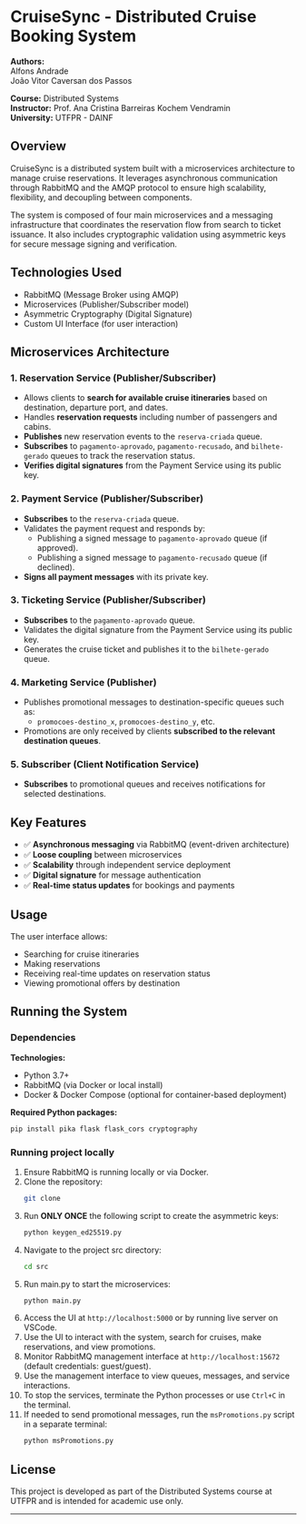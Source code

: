 # CruiseSync - Distributed Cruise Booking System

**Authors:**  
Alfons Andrade  
João Vitor Caversan dos Passos  

**Course:** Distributed Systems  
**Instructor:** Prof. Ana Cristina Barreiras Kochem Vendramin  
**University:** UTFPR - DAINF  

## Overview

CruiseSync is a distributed system built with a microservices architecture to manage cruise reservations. It leverages asynchronous communication through RabbitMQ and the AMQP protocol to ensure high scalability, flexibility, and decoupling between components.

The system is composed of four main microservices and a messaging infrastructure that coordinates the reservation flow from search to ticket issuance. It also includes cryptographic validation using asymmetric keys for secure message signing and verification.

## Technologies Used

- RabbitMQ (Message Broker using AMQP)
- Microservices (Publisher/Subscriber model)
- Asymmetric Cryptography (Digital Signature)
- Custom UI Interface (for user interaction)

## Microservices Architecture

### 1. **Reservation Service (Publisher/Subscriber)**

- Allows clients to **search for available cruise itineraries** based on destination, departure port, and dates.
- Handles **reservation requests** including number of passengers and cabins.
- **Publishes** new reservation events to the `reserva-criada` queue.
- **Subscribes** to `pagamento-aprovado`, `pagamento-recusado`, and `bilhete-gerado` queues to track the reservation status.
- **Verifies digital signatures** from the Payment Service using its public key.

### 2. **Payment Service (Publisher/Subscriber)**

- **Subscribes** to the `reserva-criada` queue.
- Validates the payment request and responds by:
  - Publishing a signed message to `pagamento-aprovado` queue (if approved).
  - Publishing a signed message to `pagamento-recusado` queue (if declined).
- **Signs all payment messages** with its private key.

### 3. **Ticketing Service (Publisher/Subscriber)**

- **Subscribes** to the `pagamento-aprovado` queue.
- Validates the digital signature from the Payment Service using its public key.
- Generates the cruise ticket and publishes it to the `bilhete-gerado` queue.

### 4. **Marketing Service (Publisher)**

- Publishes promotional messages to destination-specific queues such as:
  - `promocoes-destino_x`, `promocoes-destino_y`, etc.
- Promotions are only received by clients **subscribed to the relevant destination queues**.

### 5. **Subscriber (Client Notification Service)**

- **Subscribes** to promotional queues and receives notifications for selected destinations.

## Key Features

- ✅ **Asynchronous messaging** via RabbitMQ (event-driven architecture)
- ✅ **Loose coupling** between microservices
- ✅ **Scalability** through independent service deployment
- ✅ **Digital signature** for message authentication
- ✅ **Real-time status updates** for bookings and payments

## Usage

The user interface allows:

- Searching for cruise itineraries  
- Making reservations  
- Receiving real-time updates on reservation status  
- Viewing promotional offers by destination  

## Running the System
### Dependencies
**Technologies:**
 - Python 3.7+
 - RabbitMQ (via Docker or local install)
 - Docker & Docker Compose (optional for container-based deployment)

**Required Python packages:**
```bash
pip install pika flask flask_cors cryptography
```

### Running project locally
1. Ensure RabbitMQ is running locally or via Docker.
2. Clone the repository:
   ```bash
   git clone
   ```
3. Run **ONLY ONCE** the following script to create the asymmetric keys:
   ```bash
   python keygen_ed25519.py
   ```
4. Navigate to the project src directory:
   ```bash
   cd src
   ```
5. Run main.py to start the microservices:
   ```bash
   python main.py
   ```
6. Access the UI at `http://localhost:5000` or by running live server on VSCode.
7. Use the UI to interact with the system, search for cruises, make reservations, and view promotions.
8. Monitor RabbitMQ management interface at `http://localhost:15672` (default credentials: guest/guest).
9. Use the management interface to view queues, messages, and service interactions.
10. To stop the services, terminate the Python processes or use `Ctrl+C` in the terminal.
11. If needed to send promotional messages, run the `msPromotions.py` script in a separate terminal:
    ```bash
    python msPromotions.py
    ```

## License

This project is developed as part of the Distributed Systems course at UTFPR and is intended for academic use only.

---


